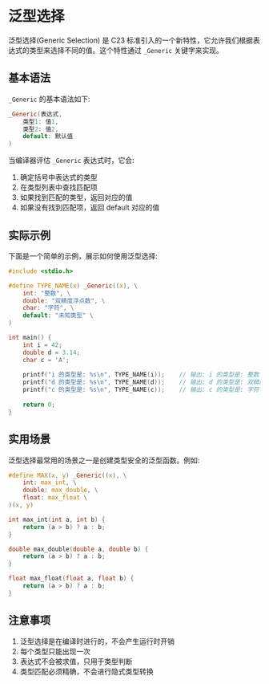 # 泛型选择

泛型选择(Generic Selection) 是 C23 标准引入的一个新特性，它允许我们根据表达式的类型来选择不同的值。这个特性通过 `_Generic` 关键字来实现。

## 基本语法

`_Generic` 的基本语法如下:

```c
_Generic(表达式,
    类型1: 值1,
    类型2: 值2,
    default: 默认值
)
```

当编译器评估 `_Generic` 表达式时，它会:

1. 确定括号中表达式的类型
2. 在类型列表中查找匹配项
3. 如果找到匹配的类型，返回对应的值
4. 如果没有找到匹配项，返回 default 对应的值

## 实际示例

下面是一个简单的示例，展示如何使用泛型选择:

```c
#include <stdio.h>

#define TYPE_NAME(x) _Generic((x), \
    int: "整数", \
    double: "双精度浮点数", \
    char: "字符", \
    default: "未知类型" \
)

int main() {
    int i = 42;
    double d = 3.14;
    char c = 'A';
    
    printf("i 的类型是: %s\n", TYPE_NAME(i));    // 输出: i 的类型是: 整数
    printf("d 的类型是: %s\n", TYPE_NAME(d));    // 输出: d 的类型是: 双精度浮点数
    printf("c 的类型是: %s\n", TYPE_NAME(c));    // 输出: c 的类型是: 字符
    
    return 0;
}
```

## 实用场景

泛型选择最常用的场景之一是创建类型安全的泛型函数。例如:

```c
#define MAX(x, y) _Generic((x), \
    int: max_int, \
    double: max_double, \
    float: max_float \
)(x, y)

int max_int(int a, int b) {
    return (a > b) ? a : b;
}

double max_double(double a, double b) {
    return (a > b) ? a : b;
}

float max_float(float a, float b) {
    return (a > b) ? a : b;
}
```

## 注意事项

1. 泛型选择是在编译时进行的，不会产生运行时开销
2. 每个类型只能出现一次
3. 表达式不会被求值，只用于类型判断
4. 类型匹配必须精确，不会进行隐式类型转换
